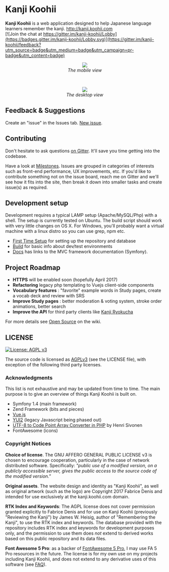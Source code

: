 # Kanji Koohii

**Kanji Koohii** is a web application designed to help Japanese language learners remember the kanji. http://kanji.koohii.com
<br>
[![Join the chat at https://gitter.im/kanji-koohii/Lobby](https://badges.gitter.im/kanji-koohii/Lobby.svg)](https://gitter.im/kanji-koohii/feedback?utm_source=badge&utm_medium=badge&utm_campaign=pr-badge&utm_content=badge)
<br>
<p align="center">
  <img src="https://raw.githubusercontent.com/fabd/kanji-koohii/master/doc/github/README - mobile.png"><br>
  <em>The mobile view</em>
</p>
<br>
<p align="center">
  <img src="https://raw.githubusercontent.com/fabd/kanji-koohii/master/doc/github/README - desktop.png"><br>
  <em>The desktop view</em>
</p>


## Feedback & Suggestions

Create an "issue" in the Issues tab. [New issue](https://github.com/fabd/kanji-koohii/issues/new).

## Contributing

Don't hesitate to ask questions [on Gitter](https://gitter.im/kanji-koohii/development). It'll save you time getting into the codebase.

Have a look at [Milestones](https://github.com/fabd/kanji-koohii/milestones). Issues are grouped in categories of interests such as front-end performance, UX improvements, etc. If you'd like to contribute something not on the issue board, reach me on Gitter and we'll see how it fits into the site, then break it down into smaller tasks and create issue(s) as required.


## Development setup

Development requires a typical LAMP setup (Apache/MySQL/Php) with a shell. The setup is currently tested on Ubuntu. The build script should work with very little changes on OS X. For Windows, you'll probably want a virtual machine with a linux distro so you can use grep, npm etc.

* [First Time Setup](https://github.com/fabd/kanji-koohii/wiki/Open-Source:-First-Time-Setup) for setting up the repository and database
* [Build](https://github.com/fabd/kanji-koohii/wiki/Open-Source:-Build) for basic info about dev/test environments
* [Docs](https://github.com/fabd/kanji-koohii/wiki/Open-Source:-Docs) has links to the MVC framework documentation (Symfony).


## Project Roadmap

* **HTTPS** will be enabled soon (hopefully April 2017)
* **Refactoring** legacy php templating to Vuejs client-side components
* **Vocabulary features** : "favorite" example words in Study pages, create a vocab deck and review with SRS
* **Improve Study pages** : better moderation & voting system, stroke order animations, better search
* **Improve the API** for third party clients like [Kanji Ryokucha](http://forum.koohii.com/thread-12829.html)


For more details see [Open Source](https://github.com/fabd/kanji-koohii/wiki/Open-Source) on the wiki.


## LICENSE

[![License: AGPL v3](https://img.shields.io/badge/License-AGPL%20v3-blue.svg)](http://www.gnu.org/licenses/agpl-3.0)

The source code is licensed as [AGPLv3](http://www.fsf.org/licensing/licenses/agpl-3.0.html) (see the LICENSE file), with exception of the following third party licenses.

### Acknowledgments

This list is not exhaustive and may be updated from time to time. The main purpose is to give an overview of things Kanji Koohii is built on.

* Symfony 1.4 (main framework)
* Zend Framework (bits and pieces)
* [Vue.js](https://vuejs.org/)
* [YUI2](http://yui.github.io/yui2/) (legacy Javascript being phased out)
* [UTF-8 to Code Point Array Converter in PHP](https://hsivonen.fi/php-utf8/) by Henri Sivonen
* FontAwesome (icons)

### Copyright Notices

**Choice of license**. The GNU AFFERO GENERAL PUBLIC LICENSE v3 is chosen to encourage cooperation, particularly in the case of network distributed software. Specifically: *"public use of a modified version, on a publicly accessible server, gives the public access to the source code of the modified version."* 

**Original assets**. The website design and identity as "Kanji Koohii", as well as original artwork (such as the logo) are Copyright 2017 Fabrice Denis and intended for use exclusively at the kanji.koohii.com domain.

**RTK Index and Keywords**: The AGPL license does not cover permission granted explicitly to Fabrice Denis and for use on Kanji Koohii (previously "Reviewing the Kanji") by James W. Heisig, author of "Remembering the Kanji", to use the RTK index and keywords. The database provided with the repository includes RTK index and keywords for development purposes only, and the permission to use them does *not* extend to derived works based on this public repository and its data files.

**Font Awesome 5 Pro**: as a backer of [FontAwesome 5 Pro](https://www.kickstarter.com/projects/232193852/font-awesome-5), I may use FA 5 Pro resources in the future. The license is for my own use on my projects including Kanji Koohii, and does not extend to any derivative uses of this software (see [FAQ](https://www.kickstarter.com/projects/232193852/font-awesome-5/faqs)).
